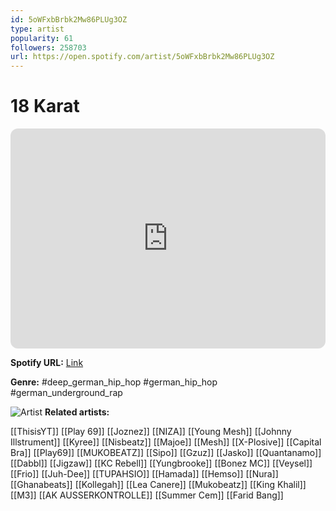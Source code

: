 ```yaml
---
id: 5oWFxbBrbk2Mw86PLUg3OZ
type: artist
popularity: 61
followers: 258703
url: https://open.spotify.com/artist/5oWFxbBrbk2Mw86PLUg3OZ
---
```

# 18 Karat

<iframe style="border-radius:12px" src="https://open.spotify.com/embed/artist/5oWFxbBrbk2Mw86PLUg3OZ" width="100%" height="352" frameBorder="0" allowfullscreen="" allow="autoplay; clipboard-write; encrypted-media; fullscreen; picture-in-picture" loading="lazy"></iframe>

**Spotify URL:** [Link](https://open.spotify.com/artist/5oWFxbBrbk2Mw86PLUg3OZ)

**Genre:**  #deep_german_hip_hop #german_hip_hop #german_underground_rap

![Artist](https://i.scdn.co/image/ab6761610000e5ebbea1fdd04adc248824078d18)
**Related artists:**

[[ThisisYT]]
[[Play 69]]
[[Joznez]]
[[NIZA]]
[[Young Mesh]]
[[Johnny Illstrument]]
[[Kyree]]
[[Nisbeatz]]
[[Majoe]]
[[Mesh]]
[[X-Plosive]]
[[Capital Bra]]
[[Play69]]
[[MUKOBEATZ]]
[[Sipo]]
[[Gzuz]]
[[Jasko]]
[[Quantanamo]]
[[Dabbl]]
[[Jigzaw]]
[[KC Rebell]]
[[Yungbrooke]]
[[Bonez MC]]
[[Veysel]]
[[Frio]]
[[Juh-Dee]]
[[TUPAHSIO]]
[[Hamada]]
[[Hemso]]
[[Nura]]
[[Ghanabeats]]
[[Kollegah]]
[[Lea Canere]]
[[Mukobeatz]]
[[King Khalil]]
[[M3]]
[[AK AUSSERKONTROLLE]]
[[Summer Cem]]
[[Farid Bang]]
